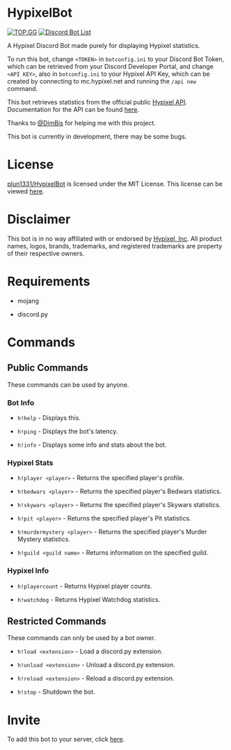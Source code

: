 # HypixelBot
[![TOP.GG](https://top.gg/api/widget/764677833820995605.svg)](https://top.gg/bot/764677833820995605)
[![Discord Bot List](https://discordbotlist.com/bots/764677833820995605/widget)](https://discordbotlist.com/bots/764677833820995605)

A Hypixel Discord Bot made purely for displaying Hypixel statistics.

To run this bot, change `<TOKEN>` in `botconfig.ini` to your Discord Bot Token, which can be retrieved from your Discord Developer Portal, and change `<API KEY>`, also in `botconfig.ini` to your Hypixel API Key, which can be created by connecting to mc.hypixel.net and running the `/api new` command.

This bot retrieves statistics from the official public [Hypixel API](https://api.hypixel.net). Documentation for the API can be found [here](https://github.com/HypixelDev/PublicAPI/tree/master/Documentation).

Thanks to [@DimBis](https://dimmy.xyz) for helping me with this project.

This bot is currently in development, there may be some bugs.

# License
[plun1331/HypixelBot](https://github.com/plun1331/HypixelBot) is licensed under the MIT License. This license can be viewed [here](https://github.com/plun1331/HypixelBot/blob/main/LICENSE).

# Disclaimer
This bot is in no way affiliated with or endorsed by [Hypixel, Inc](https://hypixel.net). All product names, logos, brands, trademarks, and registered trademarks are property of their respective owners.

# Requirements
- mojang

- discord.py

# Commands

## Public Commands

These commands can be used by anyone.

### Bot Info

- `h!help` - Displays this.

- `h!ping` - Displays the bot's latency.

- `h!info` - Displays some info and stats about the bot.

### Hypixel Stats

- `h!player <player>` - Returns the specified player's profile.

- `h!bedwars <player>` - Returns the specified player's Bedwars statistics.

- `h!skywars <player>` - Returns the specified player's Skywars statistics.

- `h!pit <player>` - Returns the specified player's Pit statistics.

- `h!murdermystery <player>` - Returns the specified player's Murder Mystery statistics.

- `h!guild <guild name>` - Returns information on the specified guild.

### Hypixel Info

- `h!playercount` - Returns Hypixel player counts.

- `h!watchdog` - Returns Hypixel Watchdog statistics.

## Restricted Commands

These commands can only be used by a bot owner.

- `h!load <extension>` - Load a discord.py extension.

- `h!unload <extension>` - Unload a discord.py extension.

- `h!reload <extension>` - Reload a discord.py extension.

- `h!stop` - Shutdown the bot.

# Invite
To add this bot to your server, click [here](https://discord.com/api/oauth2/authorize?client_id=764677833820995605&permissions=0&scope=bot).
